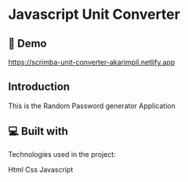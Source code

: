 # Javascript Unit Converter

## 🚀 Demo
https://scrimba-unit-converter-akarimpil.netlify.app

## Introduction
This is the Random Password generator Application

## 💻 Built with
Technologies used in the project:

Html
Css
Javascript
